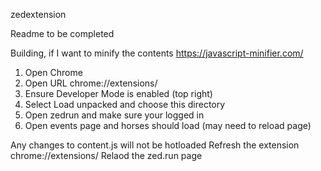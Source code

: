 zedextension

Readme to be completed

Building, if I want to minify the contents
https://javascript-minifier.com/


1. Open Chrome
2. Open URL chrome://extensions/
3. Ensure Developer Mode is enabled (top right)
4. Select Load unpacked and choose this directory
5. Open zedrun and make sure your logged in
6. Open events page and horses should load (may need to reload page)

Any changes to content.js will not be hotloaded
Refresh the extension chrome://extensions/
Relaod the zed.run page